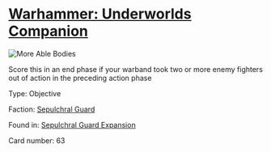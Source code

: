 # [Warhammer: Underworlds Companion](https://guidokessels.github.io/wh-underworlds)

  

![More Able Bodies](https://warhammerunderworlds.com/wp-content/uploads/sites/6/2017/12/063_ENG-More-Able-Bodies.png)

Score this in an end phase if your warband took two or more enemy fighters out of action in the preceding action phase

Type: Objective

Faction: [Sepulchral Guard](https://guidokessels.github.io/wh-underworlds/factions/sepulchral-guard.md)

Found in: [Sepulchral Guard Expansion](https://guidokessels.github.io/wh-underworlds/locations/sepulchral-guard-expansion.md)

Card number: 63
